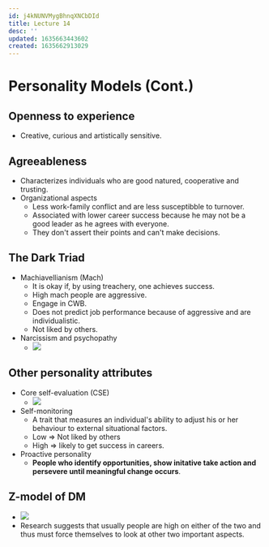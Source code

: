 ```yaml
---
id: j4kNUNVMygBhnqXNCbDId
title: Lecture 14
desc: ''
updated: 1635663443602
created: 1635662913029
---
```




# Personality Models (Cont.)

## Openness to experience
* Creative, curious and artistically sensitive.

## Agreeableness
* Characterizes individuals who are good natured, cooperative and trusting.
* Organizational aspects
    * Less work-family conflict and are less susceptibble to turnover.
    * Associated with lower career success because he may not be a good leader as he agrees with everyone. 
    * They don't assert their points and can't make decisions.

## The Dark Triad
* Machiavellianism (Mach)
    * It is okay if, by using treachery, one achieves success.
    * High mach people are aggressive.
    * Engage in CWB.
    * Does not predict job performance because of aggressive and are individualistic.
    * Not liked by others.
* Narcissism and psychopathy
    * ![](/assets/images/2021-10-31-12-25-45.png)

## Other personality attributes
* Core self-evaluation (CSE)
    * ![](/assets/images/2021-10-31-12-27-13.png)
* Self-monitoring
    * A trait that measures an individual's ability to adjust his or her behaviour to external situational factors.
    * Low => Not liked by others
    * High => likely to get success in careers.
* Proactive personality
    * **People who identify opportunities, show initative take action and persevere until meaningful change occurs**.

## Z-model of DM
* ![](/assets/images/2021-10-31-12-29-54.png)
* Research suggests that usually people are high on either of the two and thus must force themselves to look at other two important aspects.
